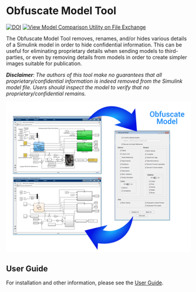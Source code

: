 # Obfuscate Model Tool

[![DOI](https://zenodo.org/badge/DOI/10.5281/zenodo.4396166.svg)](https://doi.org/10.5281/zenodo.4396166)
[![View Model Comparison Utility on File Exchange](https://www.mathworks.com/matlabcentral/images/matlab-file-exchange.svg)](https://www.mathworks.com/matlabcentral/fileexchange/84897-obfuscate-model-tool)

The Obfuscate Model Tool removes, renames, and/or hides various details of a Simulink model in order to hide confidential information. This can be useful for eliminating proprietary details when sending models to third-parties, or even by removing details from models in order to create simpler images suitable for publication.

*__Disclaimer__: The authors of this tool make no guarantees that all proprietary/confidential information is indeed removed from the Simulink model file. Users should inspect the model to verify that no proprietary/confidential remains.*

<img src="imgs/Cover.png" width="850">


## User Guide

For installation and other information, please see the [User Guide](doc/ObfuscateModel_UserGuide.pdf).
